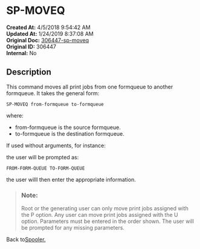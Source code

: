 # SP-MOVEQ

**Created At:** 4/5/2018 9:54:42 AM  
**Updated At:** 1/24/2019 8:37:08 AM  
**Original Doc:** [306447-sp-moveq](https://docs.jbase.com/44205-spooler/306447-sp-moveq)  
**Original ID:** 306447  
**Internal:** No  


## Description 

This command moves all print jobs from one formqueue to another formqueue. It takes the general form:

```
SP-MOVEQ from-formqueue to-formqueue
```

where:

- from-formqueue is the source formqueue.
- to-formqueue is the destination formqueue.


If used without arguments, for instance:

the user will be prompted as:

```
FROM-FORM-QUEUE TO-FORM-QUEUE
```

the user willl then enter the appropriate information.




> ### Note: 
> 
> Root or the generating user can only move print jobs assigned with the P option. Any user can move print jobs assigned with the U option.
> Parameters must be entered in the order shown. The user will be prompted for any missing parameters.




Back to[Spooler.](./../jbase-spooler)
